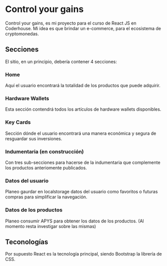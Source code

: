 # Control your gains
Control your gains, es mi proyecto para el curso de React JS en Coderhouse.
Mi idea es que brindar un e-commerce, para el ecosistema de cryptomonedas.
## Secciones
El sitio, en un principio, debería contener 4 secciones:
### Home
Aquí el usuario encontrará la totalidad de los productos que puede adquirir.
### Hardware Wallets
Esta sección contendrá todos los artículos de hardware wallets disponibles.
### Key Cards
Sección dónde el usuario encontrará una manera económica y segura de resguardar sus inversiones.
### Indumentaria (en construcción)
Con tres sub-secciones para hacerse de la indumentaria que complemente los productos anteriomente publicados.
### Datos del usuario
Planeo gaurdar en localstorage datos del usuario como favoritos o futuras compras para simplificar la navegación.
### Datos de los productos
Planeo consumir APYS para obtener los datos de los productos. (Al momento resta investigar sobre las mismas)
## Teconologías
Por supuesto React es la tecnología principal, siendo Bootstrap la librería de CSS.